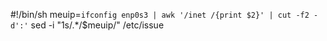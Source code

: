 #!/bin/sh
meuip=`ifconfig enp0s3 | awk '/inet /{print $2}' | cut -f2 -d':'`
sed -i "1s/.*/$meuip/" /etc/issue
